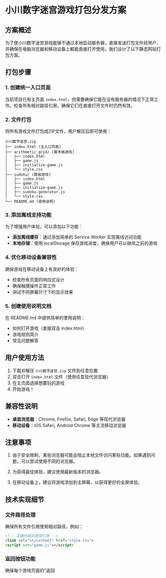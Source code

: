 # 小川数字迷宫游戏打包分发方案

## 方案概述

为了使小川数字迷宫游戏能够不通过本地启动服务器，直接发送打包文件给用户，并确保在电脑浏览器和移动设备上都能直接打开使用，我们设计了以下静态网站打包方案。

## 打包步骤

### 1. 创建统一入口页面

当前项目已有主页面 `index.html`，但需要确保它能在没有服务器的情况下正常工作。检查所有相对路径引用，确保它们在直接打开文件时仍然有效。

### 2. 文件打包

将所有游戏文件打包成ZIP文件，用户解压后即可使用：

```
小川数字迷宫.zip
├── index.html (主入口页面)
├── arithmetic_grid/ (算术格游戏)
│   ├── index.html
│   ├── game.js
│   ├── initialize-game.js
│   └── style.css
├── sudoku/ (数独游戏)
│   ├── index.html
│   ├── game.js
│   ├── initialize-game.js
│   ├── sudoku-generator.js
│   └── style.css
└── README.md (使用说明)
```

### 3. 添加离线支持功能

为了增强用户体验，可以添加以下功能：

- **添加离线缓存**：通过添加简单的 Service Worker 实现离线访问功能
- **本地存储**：使用 localStorage 保存游戏进度，确保用户可以继续之前的游戏

### 4. 优化移动设备兼容性

确保游戏在移动设备上有良好的体验：

- 检查所有页面的响应式设计
- 确保触摸操作正常工作
- 测试不同屏幕尺寸下的显示效果

### 5. 创建使用说明文档

在 README.md 中提供简单的使用说明：

- 如何打开游戏（直接双击 index.html）
- 游戏规则简介
- 常见问题解答

## 用户使用方法

1. 下载并解压 `小川数字迷宫.zip` 文件到任意位置
2. 双击打开 `index.html` 文件（使用任意现代浏览器）
3. 在主页面选择想要玩的游戏
4. 开始游戏！

## 兼容性说明

- **桌面浏览器**：Chrome, Firefox, Safari, Edge 等现代浏览器
- **移动设备**：iOS Safari, Android Chrome 等主流移动浏览器

## 注意事项

1. 由于安全限制，某些浏览器可能会阻止本地文件访问某些功能。如果遇到问题，可以尝试使用不同的浏览器。

2. 为获得最佳体验，建议使用最新版本的浏览器。

3. 在移动设备上，建议将游戏添加到主屏幕，以获得更好的全屏体验。

## 技术实现细节

### 文件路径处理

确保所有文件引用使用相对路径，例如：

```html
<!-- 正确的相对路径引用 -->
<link rel="stylesheet" href="style.css">
<script src="game.js"></script>
```

### 返回按钮功能

确保每个游戏页面的"返回